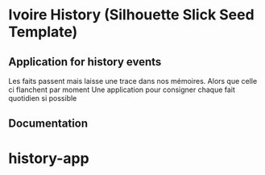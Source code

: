 Ivoire History (Silhouette Slick Seed Template)
==============================


## Application for history events
Les faits passent mais laisse une trace dans nos mémoires.
Alors que celle ci flanchent par moment
 Une application pour consigner chaque fait quotidien si possible

## Documentation


# history-app 
